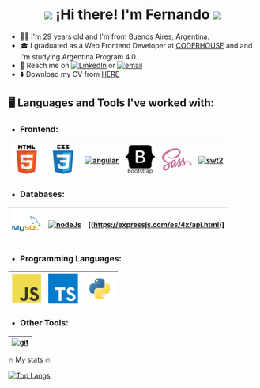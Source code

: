 <h1 align="Center"> <img src="https://media.giphy.com/media/3pZipqyo1sqHDfJGtz/giphy.gif" height="60px" />  ¡Hi there!  I'm Fernando <img src="https://media.giphy.com/media/3pZipqyo1sqHDfJGtz/giphy.gif" height="60px" /></h1>


- 👨‍💻 I'm 29 years old and I'm from Buenos Aires, Argentina. 
- 🎓 I graduated as a Web Frontend Developer at [CODERHOUSE](https://www.dropbox.com/s/8s4j63k6o3f1vj8/certificado-Desarrollador%20Frontend.png?dl=0) and and I'm studying Argentina Program 4.0.
- 💼 Reach me on [<img src="https://img.shields.io/badge/LinkedIn-blue?style=for-the-badge&logo=linkedin&logoColor=white" alt="LinkedIn">](https://www.linkedin.com/in/fertamo/) or [<img src="https://img.shields.io/badge/Email-white?style=for-the-badge&logo=Gmail&logoColor=red" alt="email">](mailto:fertamone94@gmail.com)
- ⬇️ Download my CV from [HERE](https://www.dropbox.com/s/sey3xz5mchpfk4a/CV%20PROGRAMADOR%20-EN.pdf?dl=0)


## 🖥️ Languages and Tools I've worked with:

- <h3>Frontend:</h3>

| [<img src="https://raw.githubusercontent.com/devicons/devicon/master/icons/html5/html5-original-wordmark.svg" alt="html5" width="60" height="60">](https://www.w3.org/html/) | [<img src="https://raw.githubusercontent.com/devicons/devicon/master/icons/css3/css3-original-wordmark.svg" alt="css3" width="60" height="60">](https://www.w3schools.com/css/) | [<img src="https://angular.io/assets/images/logos/angular/angular.svg" alt="angular" width="60" height="60">](https://angular.io) | [<img src="https://raw.githubusercontent.com/devicons/devicon/master/icons/bootstrap/bootstrap-plain-wordmark.svg" alt="bootstrap" width="60" height="60">](https://getbootstrap.com)| [<img src="https://raw.githubusercontent.com/github/explore/80688e429a7d4ef2fca1e82350fe8e3517d3494d/topics/sass/sass.png" alt="sass" width="60" height="60">](https://sass-lang.com/)| [<img src="https://raw.githubusercontent.com/sweetalert2/sweetalert2/main/assets/swal2-logo.png" alt="swt2" width="80" height="60">](https://sweetalert2.github.io/)
|---|---|---|---|---|---|

- <h3>Databases:</h3>

| [<img src="https://raw.githubusercontent.com/devicons/devicon/master/icons/mysql/mysql-original-wordmark.svg" alt="mysql" width="60" height="60">](https://www.mysql.com/) | [<img src="https://www.svgrepo.com/show/376337/node-js.svg" alt="nodeJs" width="60" height="60">](https://nodejs.org/en/) | [<imag src= "https://w7.pngwing.com/pngs/212/722/png-transparent-web-development-express-js-javascript-software-framework-laravel-world-wide-web-purple-blue-text.png" alt="express.js" width="60" hight="60">(https://expressjs.com/es/4x/api.html)]
|---|---|---|

- <h3>Programming Languages:</h3>

| [<img src="https://raw.githubusercontent.com/devicons/devicon/master/icons/javascript/javascript-original.svg" alt="javascript" width="60" height="60">](https://www.w3schools.com/js/) | [<img src="https://raw.githubusercontent.com/github/explore/80688e429a7d4ef2fca1e82350fe8e3517d3494d/topics/typescript/typescript.png" alt="typescript" width="60">](https://www.typescriptlang.org/) | [<img src="https://raw.githubusercontent.com/github/explore/80688e429a7d4ef2fca1e82350fe8e3517d3494d/topics/python/python.png" alt="python" width="60" height="60">](https://www.python.org/) 
|---|---|---|

- <h3>Other Tools:</h3>

| [<img src="https://www.vectorlogo.zone/logos/git-scm/git-scm-icon.svg" alt="git" width="60" height="60">](https://git-scm.com/)
|---|

🔥 My stats 🔥

[![Top Langs](https://github-readme-stats.vercel.app/api/top-langs/?username=TamoFer&layout=compact)](https://github.com/anuraghazra/github-readme-stats)



